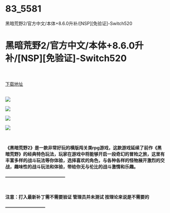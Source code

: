 # 83_5581
黑暗荒野2/官方中文/本体+8.6.0升补/[NSP][免验证]-Switch520
# 黑暗荒野2/官方中文/本体+8.6.0升补/[NSP][免验证]-Switch520
 <br/></br>
[下载地址](https://www.switch520.cc/article/5581 "下载地址")
<br/></br>

<p><img src="https://www.switch520.cc/muke_img/upload_art_editor_20210126-1_1b1f285b734f75da37db46654f105e5c.jpg"></p>
<p><img src="https://www.switch520.cc/muke_img/upload_art_editor_20210126-1_0a65b29dd3310de2e171323e898ea124.jpg"></p>
<p><img src="https://www.switch520.cc/muke_img/upload_art_editor_20210126-1_664b07ba3f16a8160a203b72a51e6ce2.jpg"></p>
<p><img src="https://www.switch520.cc/muke_img/upload_art_editor_20210126-1_af8aacffd611fd47592453963f1ecfe7.jpg"></p>
<p>&nbsp;</p>
<p><strong>《黑暗荒野2》是一款非常好玩的横版闯关类rpg游戏，这款游戏延续了前作《黑暗荒野》的经典特色玩法，玩家在游戏中将能够开启一段奇幻的冒险之旅，这里有丰富多样的战斗玩法等你体验，选择喜欢的角色，与各种各样的怪物展开激烈的交战，趣味性的战斗玩法和体验，带给你无与伦比的战斗激情和乐趣。</strong></p>
<p><strong>—————————————–</strong></p>
<p>&nbsp;</p>
<p><strong>注意：打入最新补丁需不需要验证 管理员并未测试 按理论来说是不需要的</strong></p>
<p><strong>—————————</strong></p>
<p>&nbsp;</p>
